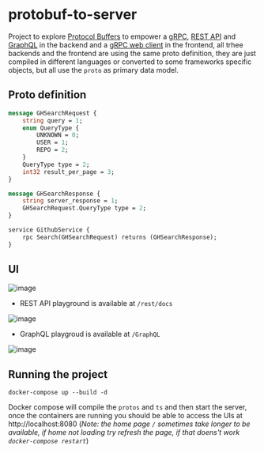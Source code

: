 # protobuf-to-server

Project to explore [Protocol Buffers](https://developers.google.com/protocol-buffers) to empower a [gRPC](https://grpc.io/), [REST API](https://restfulapi.net/) and [GraphQL](https://graphql.org/) in the backend and a [gRPC web client](https://github.com/grpc/grpc-web) in the frontend, all trhee backends and the frontend are using the same proto definition, they are just compiled in different languages or converted to some frameworks specific objects, but all use the `proto` as primary data model.

## Proto definition

```proto
message GHSearchRequest {
    string query = 1;
    enum QueryType {
        UNKNOWN = 0;
        USER = 1;
        REPO = 2;
    }
    QueryType type = 2;
    int32 result_per_page = 3;
}

message GHSearchResponse {
    string server_response = 1;
    GHSearchRequest.QueryType type = 2;
}

service GithubService {
    rpc Search(GHSearchRequest) returns (GHSearchResponse);
}
```

## UI

![image](https://user-images.githubusercontent.com/45940140/152046684-b6c33ec4-c3c5-4779-ba1e-888ed12f611b.png)

- REST API playground is available at `/rest/docs`

![image](https://user-images.githubusercontent.com/45940140/152047274-8a4ef374-6a6b-44d5-9d9f-aa91ddf7987e.png)

- GraphQL playgroud is available at `/GraphQL`


![image](https://user-images.githubusercontent.com/45940140/152047619-ed5cc57e-dd1c-4330-a195-509639004671.png)

## Running the project

    docker-compose up --build -d

Docker compose will compile the `protos` and `ts` and then start the server, once the containers are running you should be able to access the UIs at http://localhost:8080 (*Note: the home page `/`  sometimes take longer to be available, if home not loading try refresh the page, if that doens't work `docker-compose restart`*)